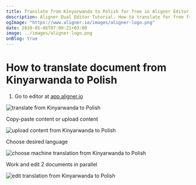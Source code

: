 ```yaml
---
title: Translate from Kinyarwanda to Polish for free in Aligner Editor
description: Aligner Dual Editor Tutorial. How to translate for free from Kinyarwanda to Polish. Aligner is multilingual document management platform. 
ogImage: "https://www.aligner.io/images/aligner-logo.png"
date: 2020-05-06T07:09:21+03:00
image: ../images/aligner-logo.png
onBlog: true
---
```


# How to translate document from Kinyarwanda to Polish

1. Go to editor at [app.aligner.io](https://app.aligner.io "Aligner App web page")

![translate from Kinyarwanda to Polish](../aligner-blank-editor.png "translate from Kinyarwanda to Polish")

Copy-paste content or upload content

![upload content from Kinyarwanda to Polish](../aligner-uploaded-document.png "upload content from Kinyarwanda to Polish")

Choose desired language

![choose machine translation from Kinyarwanda to Polish](../aligner-language-dropdown.png "choose machine translation from Kinyarwanda to Polish")

Work and edit 2 documents in parallel

![edit translation from Kinyarwanda to Polish](../aligner-double-sitded-editor.png "edit translation from Kinyarwanda to Polish")

